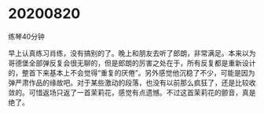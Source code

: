 # 20200820

练琴40分钟

早上认真练习肖练，没有搞别的了。晚上和朋友去听了郎朗，非常满足。本来以为哥德堡全部弹反复会很无聊的，但是郎朗的厉害之处在于，所有反复都是重新设计的，整首下来基本上不会觉得“重复的厌倦”。另外感觉他沉稳了不少，可能是因为弹严肃作品的缘故吧。对于某些激动的段落，也没有以前那么疯狂了，还是比较收敛的。可惜返场只返了一首茉莉花，感觉有点遗憾。不过这首茉莉花的颤音，真是绝了。
